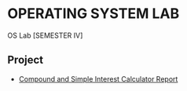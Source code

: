 # OPERATING SYSTEM LAB
 OS Lab [SEMESTER IV]

## Project 
  - [Compound and Simple Interest Calculator Report](https://github.com/Amey-Thakur/OPERATING-SYSTEM-LAB/blob/main/Compound%20and%20Simple%20Interest%20Calculator%20Report.pdf)
